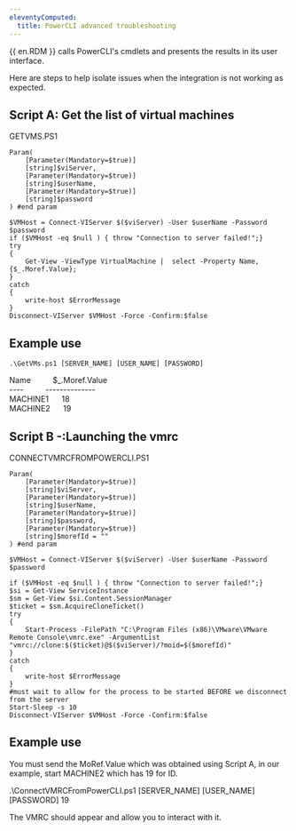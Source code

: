 ```yaml
---
eleventyComputed:
  title: PowerCLI advanced troubleshooting
---
```

{{ en.RDM }} calls PowerCLI's cmdlets and presents the results in its user interface.  

Here are steps to help isolate issues when the integration is not working as expected.
## Script A: Get the list of virtual machines
GETVMS.PS1  

```
Param(  
    [Parameter(Mandatory=$true)]  
    [string]$viServer,  
    [Parameter(Mandatory=$true)]  
    [string]$userName,  
    [Parameter(Mandatory=$true)]  
    [string]$password  
) #end param  

$VMHost = Connect-VIServer $($viServer) -User $userName -Password $password  
if ($VMHost -eq $null ) { throw "Connection to server failed!";}  
try  
{  
    Get-View -ViewType VirtualMachine |  select -Property Name, {$_.Moref.Value};  
}  
catch  
{  
    write-host $ErrorMessage  
}  
Disconnect-VIServer $VMHost -Force -Confirm:$false  
```
## Example use
`.\GetVMs.ps1 [SERVER_NAME] [USER_NAME] [PASSWORD]`

Name          $_.Moref.Value  
----          --------------  
MACHINE1      18  
MACHINE2      19  

## Script B -:Launching the vmrc
CONNECTVMRCFROMPOWERCLI.PS1  

```
Param(  
    [Parameter(Mandatory=$true)]  
    [string]$viServer,  
    [Parameter(Mandatory=$true)]  
    [string]$userName,  
    [Parameter(Mandatory=$true)]  
    [string]$password,  
    [Parameter(Mandatory=$true)]  
    [string]$morefId = ""  
) #end param  

$VMHost = Connect-VIServer $($viServer) -User $userName -Password $password  

if ($VMHost -eq $null ) { throw "Connection to server failed!";}  
$si = Get-View ServiceInstance  
$sm = Get-View $si.Content.SessionManager  
$ticket = $sm.AcquireCloneTicket()  
try  
{  
    Start-Process -FilePath "C:\Program Files (x86)\VMware\VMware Remote Console\vmrc.exe" -ArgumentList "vmrc://clone:$($ticket)@$($viServer)/?moid=$($morefId)"  
}  
catch  
{  
    write-host $ErrorMessage  
}  
#must wait to allow for the process to be started BEFORE we disconnect from the server  
Start-Sleep -s 10  
Disconnect-VIServer $VMHost -Force -Confirm:$false  
```
## Example use
You must send the MoRef.Value which was obtained using Script A, in our example, start MACHINE2 which has 19 for ID.  

.\ConnectVMRCFromPowerCLI.ps1 [SERVER_NAME] [USER_NAME] [PASSWORD] 19  

The VMRC should appear and allow you to interact with it.
